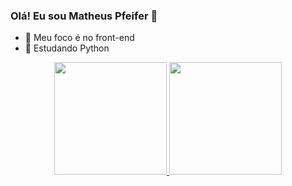 ### Olá! Eu sou Matheus Pfeifer 👋

- 🔭 Meu foco é no front-end
- 🌱 Estudando Python

<div align="center">
  <a href="https://github.com/pfeifer2154">
  <img height="180em" src="https://github-readme-stats.vercel.app/api?username=pfeifer2154&show_icons=true&theme=dracula&include_all_commits=true&count_private=true"/>
  <img height="180em" src="https://github-readme-stats.vercel.app/api/top-langs/?username=pfeifer2154&layout=compact&langs_count=7&theme=dracula"/>
</div>

